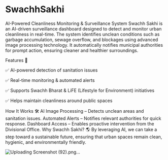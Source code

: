 # SwachhSakhi
AI-Powered Cleanliness Monitoring &amp; Surveillance System
Swachh Sakhi is an AI-driven surveillance dashboard designed to detect and monitor urban cleanliness in real-time. The system identifies unclean conditions such as garbage accumulation, sewage overflow, and blockages using advanced image processing technology. It automatically notifies municipal authorities for prompt action, ensuring cleaner and healthier surroundings.

Features 🚀

✅ AI-powered detection of sanitation issues

✅ Real-time monitoring & automated alerts

✅ Supports Swachh Bharat & LiFE (Lifestyle for Environment) initiatives

✅ Helps maintain cleanliness around public spaces

How It Works 🛠
AI Image Processing – Detects unclean areas and sanitation issues.
Automated Alerts – Notifies relevant authorities for quick response.
Dashboard Access – Enables proactive intervention from the Divisional Office.
Why Swachh Sakhi? 🌎
By leveraging AI, we can take a step toward a sustainable future, ensuring that urban spaces remain clean, hygienic, and environmentally friendly.


![Uploading Screenshot (92).png…]()
